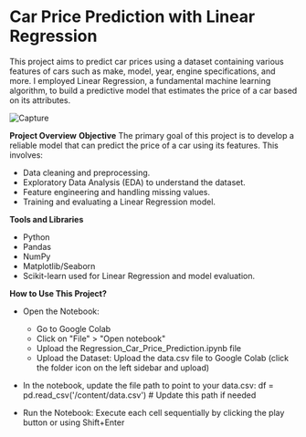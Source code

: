 # Car Price Prediction with Linear Regression

This project aims to predict car prices using a dataset containing various features of cars such as make, model, year, engine specifications, and more. I employed Linear Regression, a fundamental machine learning algorithm, to build a predictive model that estimates the price of a car based on its attributes.

![Capture](https://github.com/user-attachments/assets/3d6006c4-206c-4dec-94fc-9b3f63b8724b)

**Project Overview**
**Objective**
The primary goal of this project is to develop a reliable model that can predict the price of a car using its features. This involves:

- Data cleaning and preprocessing.
- Exploratory Data Analysis (EDA) to understand the dataset.
- Feature engineering and handling missing values.
- Training and evaluating a Linear Regression model.

**Tools and Libraries**
- Python
- Pandas
- NumPy
- Matplotlib/Seaborn 
- Scikit-learn used for Linear Regression and model evaluation.

**How to Use This Project?**

- Open the Notebook:
    - Go to Google Colab
    - Click on "File" > "Open notebook"
    - Upload the Regression_Car_Price_Prediction.ipynb file
    - Upload the Dataset: Upload the data.csv file to Google Colab (click the folder icon on the left sidebar and upload)

-  In the notebook, update the file path to point to your data.csv:
     df = pd.read_csv('/content/data.csv')  # Update this path if needed

  
- Run the Notebook: Execute each cell sequentially by clicking the play button or using Shift+Enter























